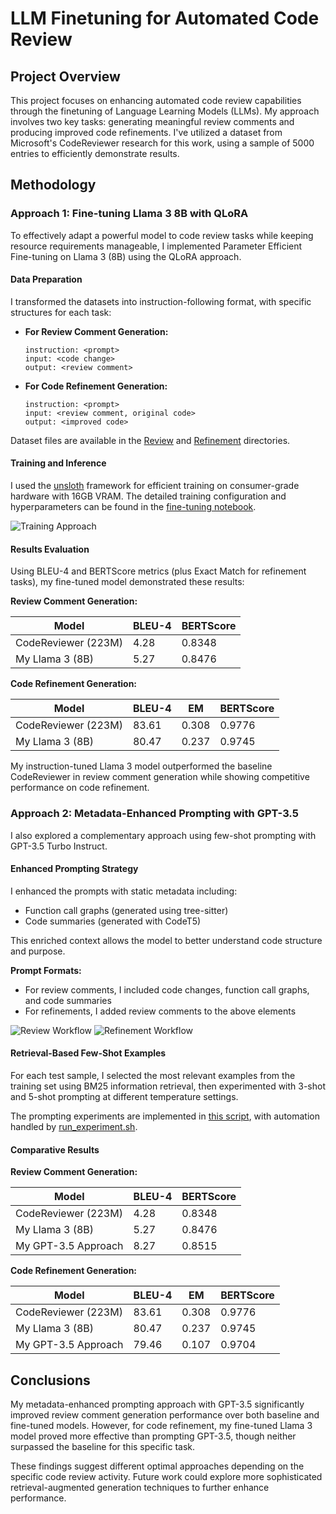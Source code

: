 # LLM Finetuning for Automated Code Review

## Project Overview

This project focuses on enhancing automated code review capabilities through the finetuning of Language Learning Models (LLMs). My approach involves two key tasks: generating meaningful review comments and producing improved code refinements. I've utilized a dataset from Microsoft's CodeReviewer research for this work, using a sample of 5000 entries to efficiently demonstrate results.

## Methodology

### Approach 1: Fine-tuning Llama 3 8B with QLoRA

To effectively adapt a powerful model to code review tasks while keeping resource requirements manageable, I implemented Parameter Efficient Fine-tuning on Llama 3 (8B) using the QLoRA approach.

#### Data Preparation

I transformed the datasets into instruction-following format, with specific structures for each task:

- **For Review Comment Generation:**
  ```
  instruction: <prompt>
  input: <code change>
  output: <review comment>
  ```

- **For Code Refinement Generation:**
  ```
  instruction: <prompt>
  input: <review comment, original code>
  output: <improved code>
  ```

Dataset files are available in the [Review](/Review/) and [Refinement](/Refinement/) directories.

#### Training and Inference

I used the [unsloth](https://github.com/unslothai/unsloth) framework for efficient training on consumer-grade hardware with 16GB VRAM. The detailed training configuration and hyperparameters can be found in the [fine-tuning notebook](/Fine-tuning/llama-3-train-test.ipynb).

![Training Approach](/Fine-tuning/Finetune_Prompt.jpeg)

#### Results Evaluation

Using BLEU-4 and BERTScore metrics (plus Exact Match for refinement tasks), my fine-tuned model demonstrated these results:

**Review Comment Generation:**

| Model | BLEU-4 | BERTScore |
|-------|--------|-----------|
| CodeReviewer (223M) | 4.28 | 0.8348 |
| My Llama 3 (8B) | 5.27 | 0.8476 |

**Code Refinement Generation:**

| Model | BLEU-4 | EM | BERTScore |
|-------|--------|-------|-----------|
| CodeReviewer (223M) | 83.61 | 0.308 | 0.9776 |
| My Llama 3 (8B) | 80.47 | 0.237 | 0.9745 |

My instruction-tuned Llama 3 model outperformed the baseline CodeReviewer in review comment generation while showing competitive performance on code refinement.

### Approach 2: Metadata-Enhanced Prompting with GPT-3.5

I also explored a complementary approach using few-shot prompting with GPT-3.5 Turbo Instruct.

#### Enhanced Prompting Strategy

I enhanced the prompts with static metadata including:
- Function call graphs (generated using tree-sitter)
- Code summaries (generated with CodeT5)

This enriched context allows the model to better understand code structure and purpose.

**Prompt Formats:**
- For review comments, I included code changes, function call graphs, and code summaries
- For refinements, I added review comments to the above elements

![Review Workflow](/Prompting/code-review%20pipeline.png)
![Refinement Workflow](/Prompting/code-refinement%20pipeline.png)

#### Retrieval-Based Few-Shot Examples

For each test sample, I selected the most relevant examples from the training set using BM25 information retrieval, then experimented with 3-shot and 5-shot prompting at different temperature settings.

The prompting experiments are implemented in [this script](/Prompting/prompt_experiment_script.py), with automation handled by [run_experiment.sh](/Prompting/run_experiment.sh).

#### Comparative Results

**Review Comment Generation:**

| Model | BLEU-4 | BERTScore |
|-------|--------|-----------|
| CodeReviewer (223M) | 4.28 | 0.8348 |
| My Llama 3 (8B) | 5.27 | 0.8476 |
| My GPT-3.5 Approach | 8.27 | 0.8515 |

**Code Refinement Generation:**

| Model | BLEU-4 | EM | BERTScore |
|-------|--------|-------|-----------|
| CodeReviewer (223M) | 83.61 | 0.308 | 0.9776 |
| My Llama 3 (8B) | 80.47 | 0.237 | 0.9745 |
| My GPT-3.5 Approach | 79.46 | 0.107 | 0.9704 |

## Conclusions

My metadata-enhanced prompting approach with GPT-3.5 significantly improved review comment generation performance over both baseline and fine-tuned models. However, for code refinement, my fine-tuned Llama 3 model proved more effective than prompting GPT-3.5, though neither surpassed the baseline for this specific task.

These findings suggest different optimal approaches depending on the specific code review activity. Future work could explore more sophisticated retrieval-augmented generation techniques to further enhance performance.
